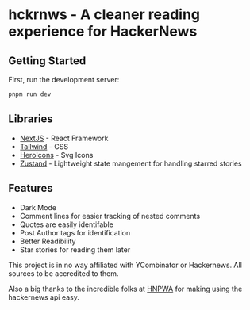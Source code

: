 # hckrnws - A cleaner reading experience for HackerNews

## Getting Started

First, run the development server:

```bash
pnpm run dev
```

## Libraries

- [NextJS](nextjs.org/) - React Framework
- [Tailwind](tailwindcss.com/) - CSS
- [HeroIcons](https://heroicons.com/) - Svg Icons
- [Zustand](https://github.com/pmndrs/zustand) - Lightweight state mangement for handling starred stories

## Features

- Dark Mode
- Comment lines for easier tracking of nested comments
- Quotes are easily identifable
- Post Author tags for identification
- Better Readibility
- Star stories for reading them later

This project is in no way affiliated with YCombinator or Hackernews. All sources to be accredited to them.

Also a big thanks to the incredible folks at [HNPWA](https://github.com/tastejs/hacker-news-pwas) for making using the hackernews api easy.
